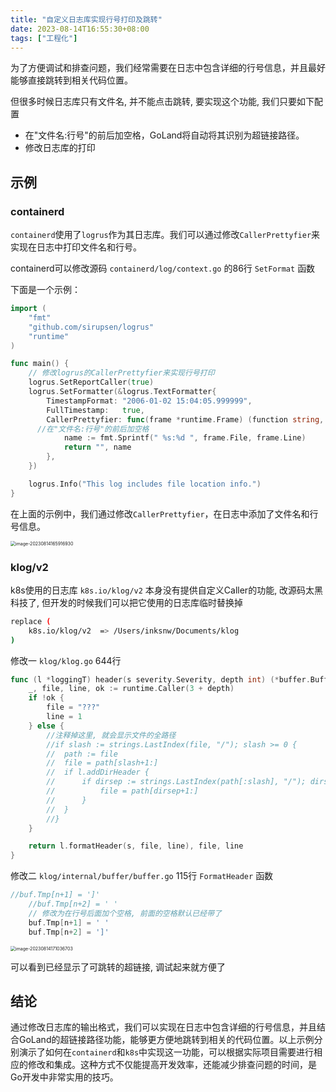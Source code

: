 ```yaml
---
title: "自定义日志库实现行号打印及跳转"
date: 2023-08-14T16:55:30+08:00
tags: ["工程化"]
---
```


为了方便调试和排查问题，我们经常需要在日志中包含详细的行号信息，并且最好能够直接跳转到相关代码位置。

但很多时候日志库只有文件名, 并不能点击跳转, 要实现这个功能, 我们只要如下配置

- 在"文件名:行号"的前后加空格，GoLand将自动将其识别为超链接路径。
- 修改日志库的打印

## 示例

### containerd

`containerd`使用了`logrus`作为其日志库。我们可以通过修改`CallerPrettyfier`来实现在日志中打印文件名和行号。

containerd可以修改源码 `containerd/log/context.go` 的86行 `SetFormat` 函数

下面是一个示例：

```go
import (
	"fmt"
	"github.com/sirupsen/logrus"
	"runtime"
)

func main() {
	// 修改logrus的CallerPrettyfier来实现行号打印
	logrus.SetReportCaller(true)
	logrus.SetFormatter(&logrus.TextFormatter{
		TimestampFormat: "2006-01-02 15:04:05.999999",
		FullTimestamp:   true,
		CallerPrettyfier: func(frame *runtime.Frame) (function string, file string) {
      //在"文件名:行号"的前后加空格
			name := fmt.Sprintf(" %s:%d ", frame.File, frame.Line)
			return "", name
		},
	})

	logrus.Info("This log includes file location info.")
}
```

在上面的示例中，我们通过修改`CallerPrettyfier`，在日志中添加了文件名和行号信息。

<img src="http://inksnw.asuscomm.com:3001/blog/自定义日志库实现行号打印及跳转_3c370988be6e601fc6cd627aba15e4d6.png" alt="image-20230814165916930" style="zoom:50%;" />

### klog/v2

k8s使用的日志库 `k8s.io/klog/v2` 本身没有提供自定义Caller的功能, 改源码太黑科技了, 但开发的时候我们可以把它使用的日志库临时替换掉

```bash
replace (
	k8s.io/klog/v2  => /Users/inksnw/Documents/klog
)
```

修改一  `klog/klog.go` 644行

```go
func (l *loggingT) header(s severity.Severity, depth int) (*buffer.Buffer, string, int) {
	_, file, line, ok := runtime.Caller(3 + depth)
	if !ok {
		file = "???"
		line = 1
	} else {
		//注释掉这里, 就会显示文件的全路径
		//if slash := strings.LastIndex(file, "/"); slash >= 0 {
		//	path := file
		//	file = path[slash+1:]
		//	if l.addDirHeader {
		//		if dirsep := strings.LastIndex(path[:slash], "/"); dirsep >= 0 {
		//			file = path[dirsep+1:]
		//		}
		//	}
		//}
	}

	return l.formatHeader(s, file, line), file, line
}
```

修改二 `klog/internal/buffer/buffer.go` 115行 `FormatHeader` 函数

```go
//buf.Tmp[n+1] = ']'
	//buf.Tmp[n+2] = ' '
	// 修改为在行号后面加个空格, 前面的空格默认已经带了
	buf.Tmp[n+1] = ' '
	buf.Tmp[n+2] = ']'
```

<img src="http://inksnw.asuscomm.com:3001/blog/自定义日志库实现行号打印及跳转_fdf0f2a9aba76b0d8a5ae8db7219f3f2.png" alt="image-20230814171036703" style="zoom:50%;" />

可以看到已经显示了可跳转的超链接, 调试起来就方便了

## 结论

通过修改日志库的输出格式，我们可以实现在日志中包含详细的行号信息，并且结合GoLand的超链接路径功能，能够更方便地跳转到相关的代码位置。以上示例分别演示了如何在`containerd`和`k8s`中实现这一功能，可以根据实际项目需要进行相应的修改和集成。这种方式不仅能提高开发效率，还能减少排查问题的时间，是Go开发中非常实用的技巧。
